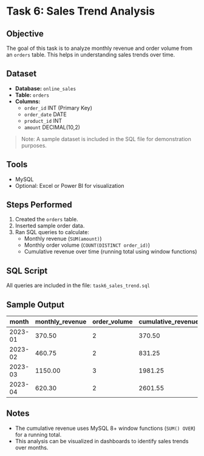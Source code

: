 # Task 6: Sales Trend Analysis

## Objective
The goal of this task is to analyze monthly revenue and order volume from an `orders` table. This helps in understanding sales trends over time.

## Dataset
- **Database:** `online_sales`
- **Table:** `orders`
- **Columns:**
  - `order_id` INT (Primary Key)
  - `order_date` DATE
  - `product_id` INT
  - `amount` DECIMAL(10,2)

> Note: A sample dataset is included in the SQL file for demonstration purposes.

## Tools
- MySQL
- Optional: Excel or Power BI for visualization

## Steps Performed
1. Created the `orders` table.  
2. Inserted sample order data.  
3. Ran SQL queries to calculate:
   - Monthly revenue (`SUM(amount)`)  
   - Monthly order volume (`COUNT(DISTINCT order_id)`)  
   - Cumulative revenue over time (running total using window functions)

## SQL Script
All queries are included in the file: `task6_sales_trend.sql`

## Sample Output

| month   | monthly_revenue | order_volume | cumulative_revenue |
|---------|----------------|--------------|------------------|
| 2023-01 | 370.50         | 2            | 370.50           |
| 2023-02 | 460.75         | 2            | 831.25           |
| 2023-03 | 1150.00        | 3            | 1981.25          |
| 2023-04 | 620.30         | 2            | 2601.55          |

## Notes
- The cumulative revenue uses MySQL 8+ window functions (`SUM() OVER`) for a running total.
- This analysis can be visualized in dashboards to identify sales trends over months.
